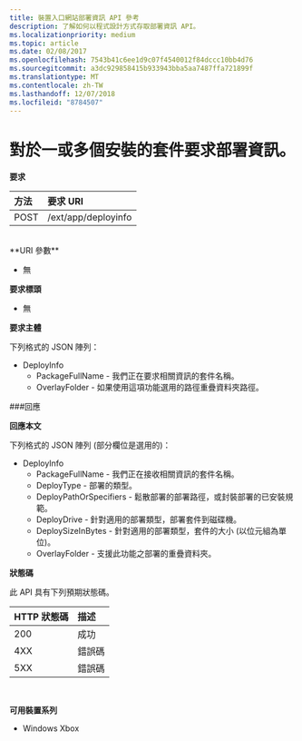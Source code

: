 ```yaml
---
title: 裝置入口網站部署資訊 API 參考
description: 了解如何以程式設計方式存取部署資訊 API。
ms.localizationpriority: medium
ms.topic: article
ms.date: 02/08/2017
ms.openlocfilehash: 7543b41c6ee1d9c07f4540012f84dccc10bb4d76
ms.sourcegitcommit: a3dc929858415b933943bba5aa7487ffa721899f
ms.translationtype: MT
ms.contentlocale: zh-TW
ms.lasthandoff: 12/07/2018
ms.locfileid: "8784507"
---
```

# <a name="requests-deployment-information-for-one-or-more-installed-packages"></a>對於一或多個安裝的套件要求部署資訊。

**要求**

方法      | 要求 URI
:------     | :------
POST | /ext/app/deployinfo
<br />
**URI 參數**

 - 無

**要求標頭**

- 無

**要求主體**

下列格式的 JSON 陣列：

* DeployInfo
  * PackageFullName - 我們正在要求相關資訊的套件名稱。
  * OverlayFolder - 如果使用這項功能選用的路徑重疊資料夾路徑。

###<a name="response"></a>回應

**回應本文**

下列格式的 JSON 陣列 (部分欄位是選用的)：

* DeployInfo
  * PackageFullName - 我們正在接收相關資訊的套件名稱。
  * DeployType - 部署的類型。
  * DeployPathOrSpecifiers - 鬆散部署的部署路徑，或封裝部署的已安裝規範。
  * DeployDrive - 針對適用的部署類型，部署套件到磁碟機。
  * DeploySizeInBytes - 針對適用的部署類型，套件的大小 (以位元組為單位)。
  * OverlayFolder - 支援此功能之部署的重疊資料夾。

**狀態碼**

此 API 具有下列預期狀態碼。

HTTP 狀態碼      | 描述
:------     | :-----
200 | 成功
4XX | 錯誤碼
5XX | 錯誤碼
<br />

**可用裝置系列**

* Windows Xbox